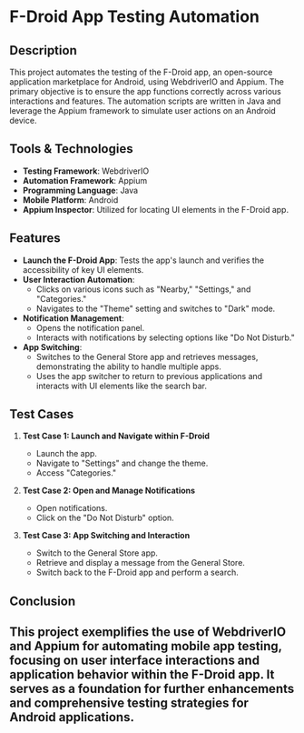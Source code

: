 # F-Droid App Testing Automation

## Description
This project automates the testing of the F-Droid app, an open-source application marketplace for Android, using WebdriverIO and Appium. The primary objective is to ensure the app functions correctly across various interactions and features. The automation scripts are written in Java and leverage the Appium framework to simulate user actions on an Android device.

## Tools & Technologies
- **Testing Framework**: WebdriverIO
- **Automation Framework**: Appium
- **Programming Language**: Java
- **Mobile Platform**: Android
- **Appium Inspector**: Utilized for locating UI elements in the F-Droid app.

## Features
- **Launch the F-Droid App**: Tests the app's launch and verifies the accessibility of key UI elements.
- **User Interaction Automation**:
  - Clicks on various icons such as "Nearby," "Settings," and "Categories."
  - Navigates to the "Theme" setting and switches to "Dark" mode.
- **Notification Management**:
  - Opens the notification panel.
  - Interacts with notifications by selecting options like "Do Not Disturb."
- **App Switching**: 
  - Switches to the General Store app and retrieves messages, demonstrating the ability to handle multiple apps.
  - Uses the app switcher to return to previous applications and interacts with UI elements like the search bar.

## Test Cases
1. **Test Case 1: Launch and Navigate within F-Droid**
   - Launch the app.
   - Navigate to "Settings" and change the theme.
   - Access "Categories."

2. **Test Case 2: Open and Manage Notifications**
   - Open notifications.
   - Click on the "Do Not Disturb" option.

3. **Test Case 3: App Switching and Interaction**
   - Switch to the General Store app.
   - Retrieve and display a message from the General Store.
   - Switch back to the F-Droid app and perform a search.

## Conclusion
This project exemplifies the use of WebdriverIO and Appium for automating mobile app testing, focusing on user interface interactions and application behavior within the F-Droid app. It serves as a foundation for further enhancements and comprehensive testing strategies for Android applications.
---
